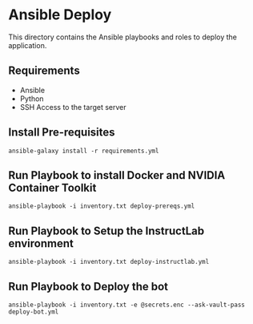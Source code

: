 # Ansible Deploy

This directory contains the Ansible playbooks and roles to deploy the application.

## Requirements

- Ansible
- Python
- SSH Access to the target server

## Install Pre-requisites

```console
ansible-galaxy install -r requirements.yml
```

## Run Playbook to install Docker and NVIDIA Container Toolkit

```console
ansible-playbook -i inventory.txt deploy-prereqs.yml
```

## Run Playbook to Setup the InstructLab environment

```console
ansible-playbook -i inventory.txt deploy-instructlab.yml
```

## Run Playbook to Deploy the bot

```console
ansible-playbook -i inventory.txt -e @secrets.enc --ask-vault-pass deploy-bot.yml
```
